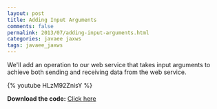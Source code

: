 ```yaml
---           
layout: post
title: Adding Input Arguments
comments: false
permalink: 2013/07/adding-input-arguments.html
categories: javaee jaxws
tags: javaee_jaxws
---
```


We'll add an operation to our web service that takes input arguments to achieve both sending and receiving data from the web service. 

{% youtube HLzM92ZnisY %}

**Download the code:** <a href="https://github.com/koushikkothagal/Testmart/archive/8d16e82ffa0c12c4c05549946d2ceda8ef991e19.zip">Click here</a>